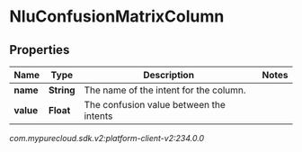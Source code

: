 # NluConfusionMatrixColumn


## Properties

| Name | Type | Description | Notes |
| ------------ | ------------- | ------------- | ------------- |
| **name** | **String** | The name of the intent for the column. |  |
| **value** | **Float** | The confusion value between the intents |  |




_com.mypurecloud.sdk.v2:platform-client-v2:234.0.0_

